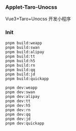 ### Applet-Taro-Unocss

Vue3+Taro+Unocss 开发小程序

### Init

```shell
pnpm build:weapp
pnpm build:swan
pnpm build:alipay
pnpm build:tt
pnpm build:h5
pnpm build:rn
pnpm build:qq
pnpm build:jd
pnpm build:quickapp

pnpm dev:weapp
pnpm dev:swan
pnpm dev:alipay
pnpm dev:tt
pnpm dev:h5
pnpm dev:rn
pnpm dev:qq
pnpm dev:jd
pnpm dev:quickapp
```
